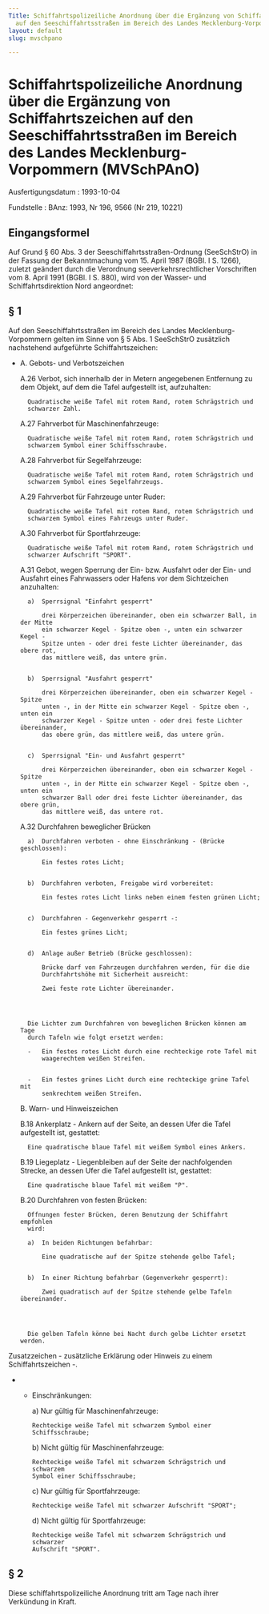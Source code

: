 ```yaml
---
Title: Schiffahrtspolizeiliche Anordnung über die Ergänzung von Schiffahrtszeichen
  auf den Seeschiffahrtsstraßen im Bereich des Landes Mecklenburg-Vorpommern
layout: default
slug: mvschpano

---
```


# Schiffahrtspolizeiliche Anordnung über die Ergänzung von Schiffahrtszeichen auf den Seeschiffahrtsstraßen im Bereich des Landes Mecklenburg-Vorpommern (MVSchPAnO)

Ausfertigungsdatum
:   1993-10-04

Fundstelle
:   BAnz: 1993, Nr 196, 9566 (Nr 219, 10221)



## Eingangsformel

Auf Grund § 60 Abs. 3 der Seeschiffahrtsstraßen-Ordnung (SeeSchStrO)
in der Fassung der Bekanntmachung vom 15. April 1987 (BGBl. I S.
1266), zuletzt geändert durch die Verordnung seeverkehrsrechtlicher
Vorschriften vom 8. April 1991 (BGBl. I S. 880), wird von der Wasser-
und Schiffahrtsdirektion Nord angeordnet:


## § 1

Auf den Seeschiffahrtsstraßen im Bereich des Landes Mecklenburg-
Vorpommern gelten im Sinne von § 5 Abs. 1 SeeSchStrO zusätzlich
nachstehend aufgeführte Schiffahrtszeichen:

*
    A.  Gebots- und Verbotszeichen


    A.26 Verbot, sich innerhalb der in Metern angegebenen Entfernung zu dem
        Objekt, auf dem die Tafel aufgestellt ist, aufzuhalten:

        Quadratische weiße Tafel mit rotem Rand, rotem Schrägstrich und
        schwarzer Zahl.


    A.27 Fahrverbot für Maschinenfahrzeuge:

        Quadratische weiße Tafel mit rotem Rand, rotem Schrägstrich und
        schwarzem Symbol einer Schiffsschraube.


    A.28 Fahrverbot für Segelfahrzeuge:

        Quadratische weiße Tafel mit rotem Rand, rotem Schrägstrich und
        schwarzem Symbol eines Segelfahrzeugs.


    A.29 Fahrverbot für Fahrzeuge unter Ruder:

        Quadratische weiße Tafel mit rotem Rand, rotem Schrägstrich und
        schwarzem Symbol eines Fahrzeugs unter Ruder.


    A.30 Fahrverbot für Sportfahrzeuge:

        Quadratische weiße Tafel mit rotem Rand, rotem Schrägstrich und
        schwarzer Aufschrift "SPORT".


    A.31 Gebot, wegen Sperrung der Ein- bzw. Ausfahrt oder der Ein- und
        Ausfahrt eines Fahrwassers oder Hafens vor dem Sichtzeichen
        anzuhalten:

        a)  Sperrsignal "Einfahrt gesperrt"

            drei Körperzeichen übereinander, oben ein schwarzer Ball, in der Mitte
            ein schwarzer Kegel - Spitze oben -, unten ein schwarzer Kegel -
            Spitze unten - oder drei feste Lichter übereinander, das obere rot,
            das mittlere weiß, das untere grün.


        b)  Sperrsignal "Ausfahrt gesperrt"

            drei Körperzeichen übereinander, oben ein schwarzer Kegel - Spitze
            unten -, in der Mitte ein schwarzer Kegel - Spitze oben -, unten ein
            schwarzer Kegel - Spitze unten - oder drei feste Lichter übereinander,
            das obere grün, das mittlere weiß, das untere grün.


        c)  Sperrsignal "Ein- und Ausfahrt gesperrt"

            drei Körperzeichen übereinander, oben ein schwarzer Kegel - Spitze
            unten -, in der Mitte ein schwarzer Kegel - Spitze oben -, unten ein
            schwarzer Ball oder drei feste Lichter übereinander, das obere grün,
            das mittlere weiß, das untere rot.





    A.32 Durchfahren beweglicher Brücken

        a)  Durchfahren verboten - ohne Einschränkung - (Brücke geschlossen):

            Ein festes rotes Licht;


        b)  Durchfahren verboten, Freigabe wird vorbereitet:

            Ein festes rotes Licht links neben einem festen grünen Licht;


        c)  Durchfahren - Gegenverkehr gesperrt -:

            Ein festes grünes Licht;


        d)  Anlage außer Betrieb (Brücke geschlossen):

            Brücke darf von Fahrzeugen durchfahren werden, für die die
            Durchfahrtshöhe mit Sicherheit ausreicht:

            Zwei feste rote Lichter übereinander.




        Die Lichter zum Durchfahren von beweglichen Brücken können am Tage
        durch Tafeln wie folgt ersetzt werden:

        -   Ein festes rotes Licht durch eine rechteckige rote Tafel mit
            waagerechtem weißen Streifen.


        -   Ein festes grünes Licht durch eine rechteckige grüne Tafel mit
            senkrechtem weißen Streifen.





    B.  Warn- und Hinweiszeichen


    B.18 Ankerplatz - Ankern auf der Seite, an dessen Ufer die Tafel
        aufgestellt ist, gestattet:

        Eine quadratische blaue Tafel mit weißem Symbol eines Ankers.


    B.19 Liegeplatz - Liegenbleiben auf der Seite der nachfolgenden Strecke, an
        dessen Ufer die Tafel aufgestellt ist, gestattet:

        Eine quadratische blaue Tafel mit weißem "P".


    B.20 Durchfahren von festen Brücken:

        Öffnungen fester Brücken, deren Benutzung der Schiffahrt empfohlen
        wird:

        a)  In beiden Richtungen befahrbar:

            Eine quadratische auf der Spitze stehende gelbe Tafel;


        b)  In einer Richtung befahrbar (Gegenverkehr gesperrt):

            Zwei quadratisch auf der Spitze stehende gelbe Tafeln übereinander.




        Die gelben Tafeln könne bei Nacht durch gelbe Lichter ersetzt werden.






Zusatzzeichen - zusätzliche Erklärung oder Hinweis zu einem
Schiffahrtszeichen -.

*
    *   Einschränkungen:

        a)  Nur gültig für Maschinenfahrzeuge:

            Rechteckige weiße Tafel mit schwarzem Symbol einer Schiffsschraube;


        b)  Nicht gültig für Maschinenfahrzeuge:

            Rechteckige weiße Tafel mit schwarzem Schrägstrich und schwarzem
            Symbol einer Schiffsschraube;


        c)  Nur gültig für Sportfahrzeuge:

            Rechteckige weiße Tafel mit schwarzer Aufschrift "SPORT";


        d)  Nicht gültig für Sportfahrzeuge:

            Rechteckige weiße Tafel mit schwarzem Schrägstrich und schwarzer
            Aufschrift "SPORT".











## § 2

Diese schiffahrtspolizeiliche Anordnung tritt am Tage nach ihrer
Verkündung in Kraft.

